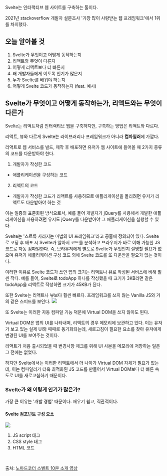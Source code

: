 Svelte는 인터랙티브 웹 사이트를 구축하는 툴이다.

2021년 stackoverflow 개발자 설문조사
'가장 많이 사랑받는 웹 프레임워크'에서 1위를 차지했다.

## 오늘 알아볼 것

1. Svelte가 무엇이고 어떻게 동작하는지
2. 리액트와 무엇이 다른지
3. 어떻게 리액트보다 더 빠른지
4. 왜 개발자들에게 이토록 인기가 많은지
5. 누가 Svelte를 배워야 하는지
6. 어떻게 Svelte 코드가 동작하는지 (feat. 예시)

## Svelte가 무엇이고 어떻게 동작하는가, 리액트와는 무엇이 다른가

Svelte는 리액트처럼 인터랙티브 웹을 구축하지만,
구축하는 방법은 리액트와 다르다.

리액트, 뷰와 다르게 Svelte는 라이브러리나 프레임워크가 아니라
**컴파일러**에 가깝다.

리액트로 웹 서비스를 빌드, 제작 후 배포하면
유저가 웹 사이트에 들어올 때 2가지 종류의 코드를 다운받아야 한다.

1. 개발자가 작성한 코드

- 애플리케이션을 구성하는 코드

2. 리액트의 코드

- 개발자가 작성한 코드가 리액트를 사용하므로
  애플리케이션을 돌리려면 유저가 리액트도 다운받아야 하는 것

이는 일종의 표준화된 방식으로서,
예를 들어 개발자가 jQuery를 사용해서 개발한 애플리케이션을 사용하려면
유저도 jQuery를 다운받아야 그 애플리케이션을 실행할 수 있다.

Svelte는 '스르륵 사라지는 마법의 UI 프레임워크'라고 공홈에 정의되어 있다.
Svelte로 코딩 후 배포 시 Svelte가 알아서 코드를 분석하고
브라우저가 바로 이해 가능한 JS 코드로 자동 컴파일한다.
즉, 브라우저에게 별도로 Svelte가 무엇인지 설명할 필요가 없으며
유저가 애플리케이션 구성 코드 외에 Svelte 코드를 또 다운받을 필요가 없는 것이다.

이러한 이유로 Svelte 코드가 쓰인 앱의 크기는
리액트나 뷰로 작성된 서비스에 비해 훨씬 작다.
예를 들어, Svelte로 todoApp 하나를 작성했을 때 크기가 3KB라면
같은 todoApp을 리액트로 작성하면 크기가 45KB가 된다.

또한 Svelte는 리액트나 뷰보다 훨씬 빠르다.
프레임워크를 쓰지 않는 Vanilla JS와 거의 같은 스피드를 보인다.
![](https://velog.velcdn.com/images/yena1025/post/636368ca-e6e1-401a-8cb2-e96139cdc317/image.png)

또 Svelte는 이러한 자동 컴파일 기능 덕분에
Virtual DOM을 쓰지 않아도 된다.

Virtual DOM은 앱의 UI를 나타내며, 리액트의 경우 메모리에 보관하고 있다.
이는 유저가 보고 있는 실제 UI와 때때로 동기화되는데,
새로고침이 필요한 요소를 찾아 유저에게 변경된 UI를 보여주는 것이다.

리액트가 처음 출시되었을 때
변경사항 체크를 위해 UI 사본을 메모리에 저장하는 일은
그 전에는 없었다.

하지만 Svelte에서는 이러한 리액트에서 더 나아가
Virtual DOM 자체가 필요가 없는데, 이는
컴파일러가 더욱 최적화된 JS 코드를 만들어서
Virtual DOM보다 더 빠른 속도로 UI를 새로고침하기 때문이다.

### Svelte가 왜 이렇게 인기가 많은가?

가장 큰 이유는 '개발 경험' 때문이다.
배우기 쉽고, 직관적이다.

#### Svelte 컴포넌트 구성 요소

![](https://velog.velcdn.com/images/yena1025/post/47057486-f3ee-4651-bf33-dd074f38005e/image.png)

1. JS script 태그
2. CSS style 태그
3. HTML 코드

<BR/>

출처: [노마드코더 스벨트 10분 소개 영상](https://www.youtube.com/watch?v=Y7PHBSqDfvE)
